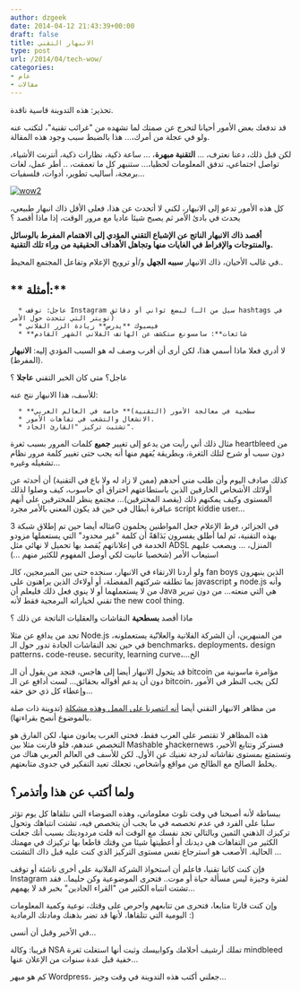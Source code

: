 ```yaml
---
author: dzgeek
date: 2014-04-12 21:43:39+00:00
draft: false
title: الانبهار التقني
type: post
url: /2014/04/tech-wow/
categories:
- عام
- مقالات
---
```


تحذير: هذه التدوينة قاسية ناقدة.

قد تدفعك بعض الأمور أحيانا لتخرج عن صمتك لما تشهده من "غرائب تقنية"، لتكتب عنه ولو في عجلة من أمرك،... هذا بالضبط سبب وجود هذه المقالة.

لكن قبل ذلك، دعنا نعترف، ... **التقنية مبهرة**، ... ساعة ذكية، نظارات ذكية، أنترنت الأشياء، تواصل اجتماعي، تدفق المعلومات لحظيا،... ستنبهر كل ما تعمقت، .. أطر عمل، لغات برمجة، أساليب تطوير، أدوات، فلسفيات...


[![wow2](https://www.it-scoop.com/wp-content/uploads/2014/04/wow2.png)
](https://www.it-scoop.com/wp-content/uploads/2014/04/wow2.png)


كل هذه الأمور تدعو إلى الانبهار، لكني لا أتحدث عن هذا، فعلى الأقل ذاك انبهار طبيعي، يحدث في بادئ الأمر ثم يصبح شيئا عاديا مع مرور الوقت، إذا ماذا أقصد ؟

**أقصد ذاك الانبهار الناتج عن الإشباع التقني المؤدي إلى الاهتمام المفرط بالوسائل والمنتوجات والإفراط في الغايات منها وتجاهل الأهداف الحقيقية من وراء تلك التقنية.**

في غالب الأحيان، ذاك الانبهار **سببه الجهل** و/أو ترويج الإعلام وتفاعل المجتمع المحيط..


## ** أمثلة:**





 	  * عاجل: توقف Instagram لبضع ثواني أو دقائق (سيل من الـ hashtags في تويتر التي تتحدث حول الأمر)
 	  * فيسبوك **يدرس** زيادة الزر الفلاني
 	  * **شائعات**: سامسونغ ستكشف عن الهاتف الفلاني الشهر القادم

لا أدري فعلا ماذا أسمي هذا، لكن أرى أن أقرب وصف له هو السبب المؤدي إليه: **الانبهار** (المفرط).

عاجل؟ متى كان الخبر التقني **عاجلا** ؟

للأسف، هذا الانبهار نتج عنه:



 	  * **سطحية في معالجة الأمور (التقنية)** خاصة في العالم العربي
 	  * الانشغال والتشعب في تفاهات الأمور.
 	  * تشتيت تركيز "القارئ الجاد".

مثال ذلك أني رأيت من يدعو إلى تغيير **جميع** كلمات المرور بسبب ثغرة heartbleed من دون سبب أو شرح لتلك الثغرة، وبطريقة يُفهم منها أنه يجب حتى تغيير كلمة مرور نظام تشغيله وغيره...

كذلك صادف اليوم وأن طلب مني أحدهم (ممن لا زاد له ولا باع في التقنية) أن أحدثه عن أولائك الأشخاص الخارقين الذين باستطاعتهم اختراق أي حاسوب، كيف وصلوا لذلك المستوى وكيف يمكنهم ذلك (يقصد المخترقين)... مجتمع ينظر للمخترقين على أنهم عباقرة أبطال في حين قد يكون المعني بالأمر مجرد script kiddie user...

مثاله أيضا حين تم إطلاق شبكة 3G في الجزائر، فرط الإعلام جعل المواطنين يحلمون بهذه التقنية، ثم لما أطلق يفسرون بَدَاهَةً أن كلمة "غير محدود" التي يستعملها مزودو الخدمة في إعلاناتهم يُقصد بها تحميل لا نهائي مثل ADSL المنزل، ... ويصعب عليهم استيعاب الأمر (شخصيا عانيت لكي أوصل المفهوم للكثير منهم ...)

ولو أردنا الارتقاء في الانبهار، سنجده حتى بين المبرمجين، كالـ fan boys الذين ينبهرون بما تطلقه شركتهم المفضلة، أو أولاءك الذين يراهنون على javascript و node.js وأنه من لا يستعملهما أو لا ينوي فعل ذلك فليعلم أن Java هي التي منعته... من دون تبرير تقني لخياراته البرمجية فقط ﻷنه the new cool thing.

ماذا أقصد **بسطحية** النقاشات والعقليات الناتجة عن ذلك ؟

تجد من يدافع عن مثلا Node.js من المنبهرين، أن الشركة الفلانية والعلانّية يستعملونه، في حين تجد النقاشات الجادة تدور حول الـ benchmarks، deployments، design patterns، code-reuse، security, learning curve،...الخ

قد يتحول الانبهار أيضا إلى هاجس، فتجد من يقول أن الـ bitcoin مؤامرة ماسونية من دون أن يدعم أقواله بحقائق... لست أدافع عن الـ bitcoin، لكن يجب النظر في الأمور وإعطاء كل ذي حق حقه...

من مظاهر الانبهار التقني أيضا [أنه انتصرنا على الممل وهذه مشكلة](http://abdulla79.blogspot.com/2014/04/blog-post_3695.html) (تدوينة ذات صلة بالموضوع أنصح بقراءتها).

هذه المظاهر لا تقتصر على العرب فقط، فحتى الغرب يعانون منها، لكن الفارق هو التخصص عندهم، فلو قارنت مثلا بين Mashable وhackernews فستركز وتتابع الأخير، وتستمتع بمستوى نقاشاته لدرجة تغنيك عن الأول. لكن للأسف في العالم العربي هناك من يخلط الصالح مع الطالح من مواقع وأشخاص، تجعلك تعيد التفكير في جدوى متابعتهم.


## ولما أكتب عن هذا وأتذمر؟


ببساطة ﻷنه أصبحنا في وقت تلوث معلوماتي، وهذه الضوضاء التي نتلقاها كل يوم تؤثر سلبا على الفرد في عدم تخصصه في ما يجب أن يتخصص فيه، تشتت انتباهك وتحول تركيزك الذهني الثمين وبالتالي تجد نفسك مع الوقت أنه قلت مردوديتك بسبب أنك جعلت الكثير من التفاهات هي ديدنك أو أعطيتها شيئا من وقتك قاطعا بها تركيزك في مهمتك الحالية. الأصعب هو استرجاع نفس مستوى التركيز الذي كنت عليه قبل ذاك التشتت ...

فإن كنت كاتبا تقنيا، فاعلم أن استحواذ الشركة الفلانية على أخرى ناشئة أو توقف Instagram لفترة وجيزة ليس مسألة حياة أو موت.. فتحرى الموضوعية وكن حليما.. فقد تشتت انتباه الكثير من "القراء الجادين" بخبر قد لا يهمهم...

وإن كنت قارئا متابعا، فتحرى من تتابعهم واحرص على وقتك، نوعية وكمية المعلومات اليومية التي تتلقاها، ﻷنها قد تضر بذهنك ومادتك الرمادية :)

في الأخير وقبل أن أنسى...

قريبا: وكالة NSA تملك أرشيف أحلامك وكوابيسك وثبت أنها استغلت ثغرة mindbleed خفية قبل عدة سنوات من الإعلان عنها...

كم هو مبهر Wordpress، جعلني أكتب هذه التدوينة في وقت وجيز...
